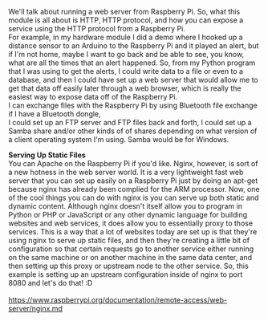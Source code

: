 We'll talk about running a web server from Raspberry Pi. So, what this module is all about is HTTP, HTTP protocol, and how you can expose a service using the HTTP protocol from a Raspberry Pi. 
<br/>
For example, in my hardware module I did a demo where I hooked up a distance sensor to an Arduino to the Raspberry Pi and it played an alert, but if I'm not home, maybe I want to go back and be able to see, you know, what are all the times that an alert happened. So, from my Python program that I was using to get the alerts, I could write data to a file or even to a database, and then I could have set up a web server that would allow me to get that data off easily later through a web browser, which is really the easiest way to expose data off of the Raspberry Pi. 
<br/>
I can exchange files with the Raspberry Pi by using Bluetooth file exchange if I have a Bluetooth dongle,
<br/>
 I could set up an FTP server and FTP files back and forth, I could set up a Samba share and/or other kinds of of shares depending on what version of a client operating system I'm using. Samba would be for Windows.
<br/>

 <b> Serving Up Static Files </b> <br/>
 You can Apache on the Raspberry Pi if you'd like. Nginx, however, is sort of a new hotness in the web server world. It is a very lightweight fast web server that you can set up easily on a Raspberry Pi just by doing an apt-get because nginx has already been complied for the ARM processor. Now, one of the cool things you can do with nginx is you can serve up both static and dynamic content. Although nginx doesn't itself allow you to program in Python or PHP or JavaScript or any other dynamic language for building websites and web services, it does allow you to essentially proxy to those services. This is a way that a lot of websites today are set up is that they're using nginx to serve up static files, and then they're creating a little bit of configuration so that certain requests go to another service either running on the same machine or on another machine in the same data center, and then setting up this proxy or upstream node to the other service. So, this example is setting up an upstream configuration inside of nginx to port 8080 and let's do that! :D
 <br/>
 <br/>
 https://www.raspberrypi.org/documentation/remote-access/web-server/nginx.md
 <br/>
 
 
 
